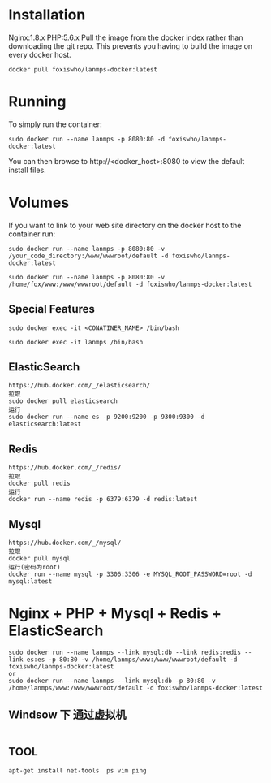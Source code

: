 
# Installation
Nginx:1.8.x
PHP:5.6.x
Pull the image from the docker index rather than downloading the git repo. This prevents you having to build the image on every docker host.

```
docker pull foxiswho/lanmps-docker:latest
```
# Running
To simply run the container:

```
sudo docker run --name lanmps -p 8080:80 -d foxiswho/lanmps-docker:latest
```

You can then browse to http://\<docker_host\>:8080 to view the default install files.
# Volumes
If you want to link to your web site directory on the docker host to the container run:

```
sudo docker run --name lanmps -p 8080:80 -v /your_code_directory:/www/wwwroot/default -d foxiswho/lanmps-docker:latest

sudo docker run --name lanmps -p 8080:80 -v /home/fox/www:/www/wwwroot/default -d foxiswho/lanmps-docker:latest
```

## Special Features

````
sudo docker exec -it <CONATINER_NAME> /bin/bash

sudo docker exec -it lanmps /bin/bash
````

##  ElasticSearch
```
https://hub.docker.com/_/elasticsearch/
拉取
sudo docker pull elasticsearch
运行
sudo docker run --name es -p 9200:9200 -p 9300:9300 -d elasticsearch:latest
```

##  Redis
```
https://hub.docker.com/_/redis/
拉取
docker pull redis
运行
docker run --name redis -p 6379:6379 -d redis:latest
```

##  Mysql
```
https://hub.docker.com/_/mysql/
拉取
docker pull mysql
运行(密码为root)
docker run --name mysql -p 3306:3306 -e MYSQL_ROOT_PASSWORD=root -d mysql:latest
```

#  Nginx + PHP + Mysql + Redis + ElasticSearch
```
sudo docker run --name lanmps --link mysql:db --link redis:redis --link es:es -p 80:80 -v /home/lanmps/www:/www/wwwroot/default -d foxiswho/lanmps-docker:latest
or
sudo docker run --name lanmps --link mysql:db -p 80:80 -v /home/lanmps/www:/www/wwwroot/default -d foxiswho/lanmps-docker:latest
```

## Windsow 下 通过虚拟机
```
```
## TOOL
```
apt-get install net-tools  ps vim ping
```
